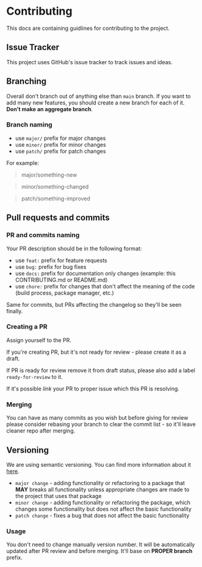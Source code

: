 # Contributing

This docs are containing guidlines for contributing to the project.

## Issue Tracker

This project uses GitHub's issue tracker to track issues and ideas.

## Branching

Overall don't branch out of anything else than `main` branch. If you want to add many new features, you should create a new branch for each of it. **Don't make an aggregate branch**.

### Branch naming

- use `major/` prefix for major changes
- use `minor/` prefix for minor changes
- use `patch/` prefix for patch changes

For example:

> major/something-new

> minor/something-changed

> patch/something-improved

## Pull requests and commits

### PR and commits naming

Your PR description should be in the following format:

- use `feat:` prefix for feature requests
- use `bug:` prefix for bug fixes
- use `docs:` prefix for documentation only changes (example: this CONTRIBUTING.md or README.md)
- use `chore:` prefix for changes that don't affect the meaning of the code (build process, package manager, etc.)

Same for commits, but PRs affecting the changelog so they'll be seen finally.

### Creating a PR

Assign yourself to the PR.

If you're creating PR, but it's not ready for review - please create it as a draft.

If PR is ready for review remove it from draft status, please also add a label `ready-for-review` to it.

If it's possible _link_ your PR to proper issue which this PR is resolving.

### Merging

You can have as many commits as you wish but before giving for review please consider rebasing your branch to clear the commit list - so it'll leave cleaner repo after merging.

## Versioning

We are using semantic versioning. You can find more information about it [here](https://semver.org/).

- `major change` - adding functionality or refactoring to a package that **MAY** breaks all functionality unless appropriate changes are made to the project that uses that package
- `minor change` - adding functionality or refactoring the package, which changes some functionality but does not affect the basic functionality
- `patch change` - fixes a bug that does not affect the basic functionality

### Usage

You don't need to change manually version number. It will be automatically updated after PR review and before merging. It'll base on **PROPER branch** prefix.
